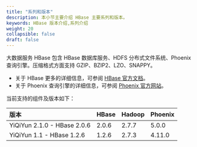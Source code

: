 ```yaml
---
title: "系列和版本"
description: 本小节主要介绍 HBase 主要系列和版本。 
keywords: HBase 版本介绍,系列介绍 
weight: 20
collapsible: false
draft: false
---
```


大数据服务 HBase 包含 HBase 数据库服务、HDFS 分布式文件系统、Phoenix 查询引擎。压缩格式方面支持 GZIP、BZIP2、LZO、SNAPPY。

- 关于 HBase 更多的详细信息，可参阅 [HBase 官方文档](http://hbase.apache.org/book.html)。
- 关于 Phoenix 查询引擎的详细信息，可参阅
[Phoenix 官方网站](http://phoenix.apache.org/)。

当前支持的组件及版本如下：

| 版本   | HBase | Hadoop | Phoenix |
| :------ | :------ | :------| :------ |
| YiQiYun 2.1.0 - HBase 2.0.6 | 2.0.6 | 2.7.7 | 5.0.0 |
| YiQiYun 1.1 - HBase 1.2.6 | 1.2.6 | 2.7.3 | 4.11.0 |
